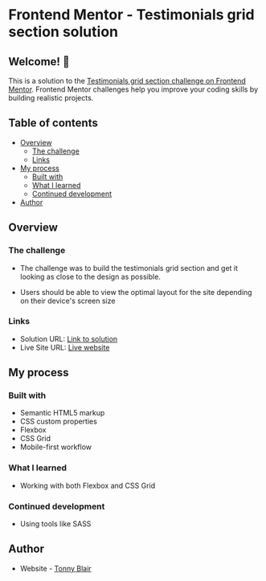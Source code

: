 # Frontend Mentor - Testimonials grid section solution

## Welcome! 👋

This is a solution to the [Testimonials grid section challenge on Frontend Mentor](https://www.frontendmentor.io/challenges/testimonials-grid-section-Nnw6J7Un7). Frontend Mentor challenges help you improve your coding skills by building realistic projects. 

## Table of contents

- [Overview](#overview)
  - [The challenge](#the-challenge)
  - [Links](#links)
- [My process](#my-process)
  - [Built with](#built-with)
  - [What I learned](#what-i-learned)
  - [Continued development](#continued-development)
- [Author](#author)

## Overview

### The challenge

- The challenge was to build the testimonials grid section and get it looking as close to the design as possible.

- Users should be able to view the optimal layout for the site depending on their device's screen size

### Links

- Solution URL: [Link to solution](https://github.com/Tonny-Blair-Daniel/TestimonialsGridSection.git)
- Live Site URL: [Live website](https://tonny-blair-daniel.github.io/TestimonialsGridSection/)

## My process

### Built with

- Semantic HTML5 markup
- CSS custom properties
- Flexbox
- CSS Grid
- Mobile-first workflow

### What I learned

- Working with both Flexbox and CSS Grid

### Continued development

- Using tools like SASS 

## Author

- Website - [Tonny Blair](https://tonny-blair-daniel.github.io/TestimonialsGridSection/)

